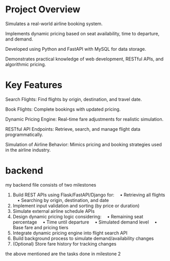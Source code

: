 # Project Overview

Simulates a real-world airline booking system.

Implements dynamic pricing based on seat availability, time to departure, and demand.

Developed using Python and FastAPI with MySQL for data storage.

Demonstrates practical knowledge of web development, RESTful APIs, and algorithmic pricing.

# Key Features

Search Flights: Find flights by origin, destination, and travel date.

Book Flights: Complete bookings with updated pricing.

Dynamic Pricing Engine: Real-time fare adjustments for realistic simulation.

RESTful API Endpoints: Retrieve, search, and manage flight data programmatically.

Simulation of Airline Behavior: Mimics pricing and booking strategies used in the airline industry.
# backend 
my backend file consists of two milestones 
1. Build REST APIs using Flask/FastAPI/Django for:
 • Retrieving all flights
 • Searching by origin, destination, and date
2. Implement input validation and sorting (by price or duration)
3. Simulate external airline schedule APIs
4. Design dynamic pricing logic considering:
 • Remaining seat percentage
 • Time until departure
 • Simulated demand level
 • Base fare and pricing tiers
5. Integrate dynamic pricing engine into flight search API
6. Build background process to simulate demand/availability changes
7. (Optional) Store fare history for tracking changes

the above mentioned are the tasks done in milestone 2
